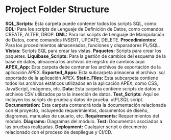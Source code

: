 # Project Folder Structure

**SQL_Scripts:** Esta carpeta puede contener todos los scripts SQL, como:
**DDL:** Para los scripts de Lenguaje de Definición de Datos, como comandos CREATE, ALTER, DROP.
**DML:** Para los scripts de Lenguaje de Manipulación de Datos, como comandos INSERT, UPDATE, DELETE.
**Procedimientos:** Para los procedimientos almacenados, funciones y disparadores PL/SQL.
**Vistas:** Scripts SQL para crear las vistas.
**Paquetes:** Scripts para crear los paquetes.
**Liquibase_Scripts:** Para la gestión de cambios del esquema de la base de datos, almacena los archivos de registro de cambios aquí.
**APEX_App:** Esta carpeta debe contener los archivos de exportación de la aplicación APEX.
**Exported_Apps:** Esta subcarpeta almacena el archivo .sql exportado de la aplicación APEX.
**Static_Files:** Esta subcarpeta contiene todos los archivos estáticos utilizados en la aplicación APEX, como CSS, JavaScript, imágenes, etc.
**Data:** Esta carpeta contiene scripts de datos o archivos CSV utilizados para la inserción de datos.
**Test_Scripts:** Aquí se incluyen los scripts de prueba y datos de prueba. utPLSQL script.
**Documentation:** Esta carpeta contendrá toda la documentación relacionada con el proyecto, incluyendo requerimientos, documentos de diseño, diagramas, manuales de usuario, etc.
**Requirements:** Requerimientos del módulo.
**Diagrams:** Diagramas del módulo.
**Test:** Documentos asociados a las pruebas realizadas.
**Deployment:** Cualquier script o documento relacionado con el proceso de despliegue y CI/CD.